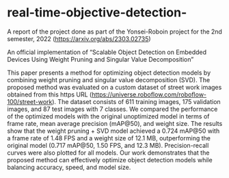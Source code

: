 # real-time-objective-detection-
A report of the project done as part of the Yonsei-Roboin project for the 2nd semester, 2022
(https://arxiv.org/abs/2303.02735)

An official implementation of “Scalable Object Detection on Embedded Devices Using Weight Pruning and Singular Value Decomposition”



This paper presents a method for optimizing object detection models by combining weight pruning and singular value decomposition (SVD). The proposed method was evaluated on a custom dataset of street work images obtained from this https URL (https://universe.roboflow.com/roboflow-100/street-work). The dataset consists of 611 training images, 175 validation images, and 87 test images with 7 classes. We compared the performance of the optimized models with the original unoptimized model in terms of frame rate, mean average precision (mAP@50), and weight size. The results show that the weight pruning + SVD model achieved a 0.724 mAP@50 with a frame rate of 1.48 FPS and a weight size of 12.1 MB, outperforming the original model (0.717 mAP@50, 1.50 FPS, and 12.3 MB). Precision-recall curves were also plotted for all models. Our work demonstrates that the proposed method can effectively optimize object detection models while balancing accuracy, speed, and model size.
